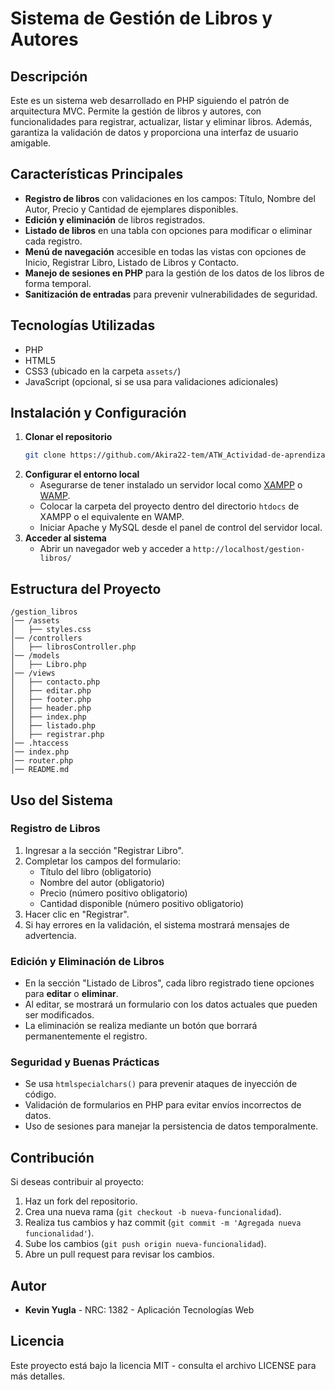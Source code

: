 # Sistema de Gestión de Libros y Autores

## Descripción

Este es un sistema web desarrollado en PHP siguiendo el patrón de arquitectura MVC. Permite la gestión de libros y autores, con funcionalidades para registrar, actualizar, listar y eliminar libros. Además, garantiza la validación de datos y proporciona una interfaz de usuario amigable.

## Características Principales

- **Registro de libros** con validaciones en los campos: Título, Nombre del Autor, Precio y Cantidad de ejemplares disponibles.
- **Edición y eliminación** de libros registrados.
- **Listado de libros** en una tabla con opciones para modificar o eliminar cada registro.
- **Menú de navegación** accesible en todas las vistas con opciones de Inicio, Registrar Libro, Listado de Libros y Contacto.
- **Manejo de sesiones en PHP** para la gestión de los datos de los libros de forma temporal.
- **Sanitización de entradas** para prevenir vulnerabilidades de seguridad.

## Tecnologías Utilizadas

- PHP
- HTML5
- CSS3 (ubicado en la carpeta `assets/`)
- JavaScript (opcional, si se usa para validaciones adicionales)

## Instalación y Configuración

1. **Clonar el repositorio**
   ```bash
   git clone https://github.com/Akira22-tem/ATW_Actividad-de-aprendizage-2_Desarrollo-de-un-sistema-web-de-gesti-n-de-libros-y-autores.git
   ```
2. **Configurar el entorno local**
   - Asegurarse de tener instalado un servidor local como [XAMPP](https://www.apachefriends.org/es/index.html) o [WAMP](https://www.wampserver.com/).
   - Colocar la carpeta del proyecto dentro del directorio `htdocs` de XAMPP o el equivalente en WAMP.
   - Iniciar Apache y MySQL desde el panel de control del servidor local.
3. **Acceder al sistema**
   - Abrir un navegador web y acceder a `http://localhost/gestion-libros/`

## Estructura del Proyecto

```
/gestion_libros
│── /assets
│   ├── styles.css
│── /controllers
│   ├── librosController.php
│── /models
│   ├── Libro.php
│── /views
│   ├── contacto.php
│   ├── editar.php
│   ├── footer.php
│   ├── header.php
│   ├── index.php
│   ├── listado.php
│   ├── registrar.php
│── .htaccess
│── index.php
│── router.php
│── README.md
```

## Uso del Sistema

### Registro de Libros

1. Ingresar a la sección "Registrar Libro".
2. Completar los campos del formulario:
   - Título del libro (obligatorio)
   - Nombre del autor (obligatorio)
   - Precio (número positivo obligatorio)
   - Cantidad disponible (número positivo obligatorio)
3. Hacer clic en "Registrar".
4. Si hay errores en la validación, el sistema mostrará mensajes de advertencia.

### Edición y Eliminación de Libros

- En la sección "Listado de Libros", cada libro registrado tiene opciones para **editar** o **eliminar**.
- Al editar, se mostrará un formulario con los datos actuales que pueden ser modificados.
- La eliminación se realiza mediante un botón que borrará permanentemente el registro.

### Seguridad y Buenas Prácticas

- Se usa `htmlspecialchars()` para prevenir ataques de inyección de código.
- Validación de formularios en PHP para evitar envíos incorrectos de datos.
- Uso de sesiones para manejar la persistencia de datos temporalmente.

## Contribución

Si deseas contribuir al proyecto:

1. Haz un fork del repositorio.
2. Crea una nueva rama (`git checkout -b nueva-funcionalidad`).
3. Realiza tus cambios y haz commit (`git commit -m 'Agregada nueva funcionalidad'`).
4. Sube los cambios (`git push origin nueva-funcionalidad`).
5. Abre un pull request para revisar los cambios.

## Autor

- **Kevin Yugla** - NRC: 1382 - Aplicación Tecnologías Web

## Licencia

Este proyecto está bajo la licencia MIT - consulta el archivo LICENSE para más detalles.

